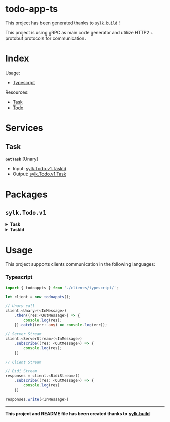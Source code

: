 # todo-app-ts

This project has been generated thanks to [```sylk.build```](https://www.sylk.build) !

This project is using gRPC as main code generator and utilize HTTP2 + protobuf protocols for communication.

# Index
Usage:
- [Typescript](#typescript)

Resources:
- [Task](#task)
- [Todo](#todo)

# Services

## Task

__`GetTask`__ [Unary]
- Input: [sylk.Todo.v1.TaskId](#taskid)
- Output: [sylk.Todo.v1.Task](#task)

# Packages

## `sylk.Todo.v1`


<details id="#Task">
<summary><b>Task</b></summary>

### __Task__
: 
* __id__ [TYPE_STRING]


* __title__ [TYPE_STRING]


* __description__ [TYPE_STRING]


* __done__ [TYPE_BOOL]

</details>


<details id="#TaskId">
<summary><b>TaskId</b></summary>

### __TaskId__
: 
* __id__ [TYPE_STRING]

</details>


# Usage

This project supports clients communication in the following languages:

### Typescript

```ts
import { todoappts } from './clients/typescript/';

let client = new todoappts();

// Unary call
client.<Unary>(<InMessage>)
	.then((res:<OutMessage>) => {
		console.log(res);
	}).catch((err: any) => console.log(err));

// Server Stream
client.<ServerStream>(<InMessage>)
	.subscribe((res: <OutMessage>) => {
		console.log(res);
	})

// Client Stream

// Bidi Stream
responses = client.<BidiStream>()
	.subscribe((res: <OutMessage>) => {
		console.log(res)
	})

responses.write(<InMessage>)
```


* * *
__This project and README file has been created thanks to [sylk.build](https://www.sylk.build)__